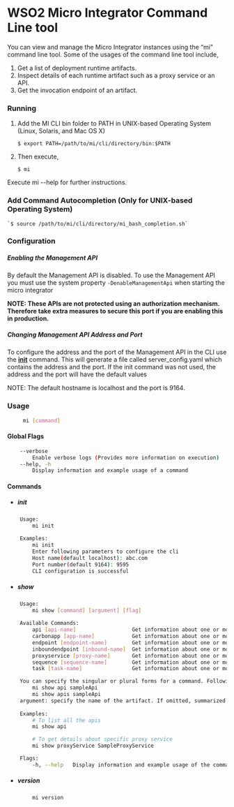 # WSO2 Micro Integrator Command Line tool

You can view and manage the Micro Integrator instances using the “mi” command line tool. Some of the usages of the command line tool include,
1. Get a list of deployment runtime artifacts.
2. Inspect details of each runtime artifact such as a proxy service or an API.
3. Get the invocation endpoint of an artifact.

### Running

1. Add the MI CLI bin folder to PATH in UNIX-based Operating System (Linux, Solaris, and Mac OS X)

    `$ export PATH=/path/to/mi/cli/directory/bin:$PATH`

2. Then execute,

    `$ mi`

Execute mi --help for further instructions.

### Add Command Autocompletion (Only for UNIX-based Operating System)

    `$ source /path/to/mi/cli/directory/mi_bash_completion.sh`

### Configuration

##### Enabling the Management API

By default the Management API is disabled. To use the Management API you must use the system property `-DenableManagementApi` when starting the micro integrator

**NOTE: These APIs are not protected using an authorization mechanism. Therefore take extra measures to secure this port if you are enabling this in production.**

##### Changing Management API Address and Port

To configure the address and the port of the Management API in the CLI use the [**init**](#init) command. This will generate a file called server_config.yaml which contains the address and the port. If the init command was not used, the address and the port will have the default values

NOTE: The default hostname is localhost and the port is 9164.

### Usage
```bash
     mi [command]
```

#### Global Flags
```bash
    --verbose
        Enable verbose logs (Provides more information on execution)
    --help, -h
        Display information and example usage of a command
```
#### Commands
* ##### init
```bash
    Usage:
        mi init
    
    Examples:
        mi init
        Enter following parameters to configure the cli
        Host name(default localhost): abc.com
        Port number(default 9164): 9595
        CLI configuration is successful
```
* ##### show
```bash
    Usage:
        mi show [command] [argument] [flag]
               
    Available Commands:
        api [api-name]                  Get information about one or more Apis
        carbonapp [app-name]            Get information about one or more Carbon Apps
        endpoint [endpoint-name]        Get information about one or more Endpoints
        inboundendpoint [inbound-name]  Get information about one or more Inbounds
        proxyservice [proxy-name]       Get information about one or more Proxies 
        sequence [sequence-name]        Get information about one or more Sequences
        task [task-name]                Get information about one or more Task

    You can specify the singular or plural forms for a command. Following commands will have the same output
        mi show api sampleApi
        mi show apis sampleApi      
    argument: specify the name of the artifact. If omitted, summarized details for all artifacts are displayed. For example mi show carbonapps will display a summary of all the carbon apps	
	
    Examples:
        # To list all the apis
        mi show api

        # To get details about specific proxy service
        mi show proxyService SampleProxyService

    Flags:
        -h, --help   Display information and example usage of the command
```
* ##### version
```bash
        mi version 
```